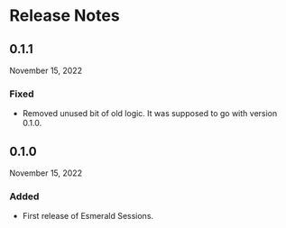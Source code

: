 # Release Notes

## 0.1.1

November 15, 2022

### Fixed

- Removed unused bit of old logic. It was supposed to
go with version 0.1.0.

## 0.1.0

November 15, 2022

### Added

- First release of Esmerald Sessions.
